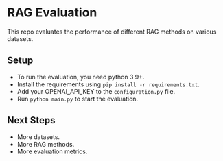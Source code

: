 # RAG Evaluation

This repo evaluates the performance of different RAG methods on various datasets. 

## Setup

- To run the evaluation, you need python 3.9+.
- Install the requirements using `pip install -r requirements.txt`.
- Add your OPENAI_API_KEY to the `configuration.py` file.
- Run `python main.py` to start the evaluation.

## Next Steps

- More datasets.
- More RAG methods.
- More evaluation metrics.
